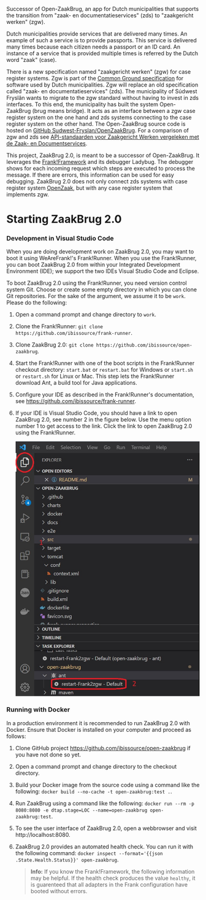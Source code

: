 Successor of Open-ZaakBrug, an app for Dutch municipalities that supports the transition from "zaak- en documentatieservices" (zds) to "zaakgericht werken" (zgw).

Dutch municipalities provide services that are delivered many times. An example of such a service is to provide passports. This service is delivered many times because each citizen needs a passport or an ID card. An instance of a service that is provided multiple times is referred by the Dutch word "zaak" (case).

There is a new specification named "zaakgericht werken" (zgw) for case register systems. Zgw is part of the [Common Ground specification](https://vng.nl/artikelen/common-ground) for software used by Dutch municipalities. Zgw will replace an old specification called "zaak- en documentatieservices" (zds). The municipality of Súdwest Fryslân wants to migrate to the zgw standard without having to invest in zds interfaces. To this end, the municipality has built the system Open-ZaakBrug (brug means bridge). It acts as an interface between a zgw case register system on the one hand and zds systems connecting to the case register system on the other hand. The Open-ZaakBrug source code is hosted on [GitHub Sudwest-Fryslan/OpenZaakBrug](https://github.com/Sudwest-Fryslan/OpenZaakBrug). For a comparison of zgw and zds see [API-standaarden voor Zaakgericht Werken vergeleken met de Zaak- en Documentservices](https://vng.nl/sites/default/files/2022-03/20200703%20-%20Vergelijking%20ZGW%20APIs%20en%20ZDS_v1.0.pdf#:~:text=De%20Zaak-%20en%20Documentservices%20%28ZDS%29-standaard%20beschrijft%20hoe%20een,vakapplicatie%20en%20deze%20worden%20gekopieerd%20naar%20het%20zaaksysteem).

This project, ZaakBrug 2.0, is meant to be a successor of Open-ZaakBrug. It leverages the [Frank!Framework](https://wearefrank.nl/en/framework) and its debugger Ladybug. The debugger shows for each incoming request which steps are executed to process the message. If there are errors, this information can be used for easy debugging. ZaakBrug 2.0 does not only connect zds systems with case register system [OpenZaak](https://openzaak.org/en), but with any case register system that implements zgw.

# Starting ZaakBrug 2.0

### Development in Visual Studio Code

When you are doing development work on ZaakBrug 2.0, you may want to boot it using WeAreFrank!'s Frank!Runner. When you use the Frank!Runner, you can boot ZaakBrug 2.0 from within your Integrated Development Environment (IDE); we support the two IDEs Visual Studio Code and Eclipse.

To boot ZaakBrug 2.0 using the Frank!Runner, you need version control system Git. Choose or create some empty directory in which you can clone Git repositories. For the sake of the argument, we assume it to be `work`. Please do the following:

1. Open a command prompt and change directory to `work`.
1. Clone the Frank!Runner: `git clone https://github.com/ibissource/frank-runner`.
1. Clone ZaakBrug 2.0: `git clone https://github.com/ibissource/open-zaakbrug`.
1. Start the Frank!Runner with one of the boot scripts in the Frank!Runner checkout directory: `start.bat` or `restart.bat` for Windows or `start.sh` or `restart.sh` for Linux or Mac. This step lets the Frank!Runner download Ant, a build tool for Java applications.
1. Configure your IDE as described in the Frank!Runner's documentation, see https://github.com/ibissource/frank-runner.
1. If your IDE is Visual Studio Code, you should have a link to open ZaakBrug 2.0, see number 2 in the figure below. Use the menu option number 1 to get access to the link. Click the link to open ZaakBrug 2.0 using the Frank!Runner.

   ![antJobVsCode.jpg](/docs/picturesReadme/antJobVsCode.jpg)

### Running with Docker

In a production environment it is recommended to run ZaakBrug 2.0 with Docker. Ensure that Docker is installed on your computer and proceed as follows:

1. Clone GitHub project https://github.com/ibissource/open-zaakbrug if you have not done so yet.
1. Open a command prompt and change directory to the checkout directory.
1. Build your Docker image from the source code using a command like the following: `docker build --no-cache -t open-zaakbrug:test .`.
1. Run ZaakBrug using a command like the following: `docker run --rm -p 8080:8080 -e dtap.stage=LOC --name=open-zaakbrug open-zaakbrug:test`.
1. To see the user interface of ZaakBrug 2.0, open a webbrowser and visit http://localhost:8080.
1. ZaakBrug 2.0 provides an automated health check. You can run it with the following command: `docker inspect --format='{{json .State.Health.Status}}' open-zaakbrug`.

   > **Info:** If you know the Frank!Framework, the following information may be helpful. If the health check produces the value `healthy`, it is guarenteed that all adapters in the Frank configuration have booted without errors.